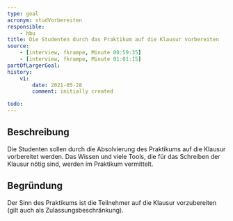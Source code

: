 ```yaml
---
type: goal
acronym: studVorbereiten
responsible: 
    - hbu
title: Die Studenten durch das Praktikum auf die Klausur vorbereiten
source: 
    - [interview, fkrampe, Minute 00:59:35]
    - [interview, fkrampe, Minute 01:01:15]
partOfLargerGoal:
history:
    v1:
        date: 2021-05-28
        comment: initially created

todo: 
---
```


## Beschreibung

Die Studenten sollen durch die Absolvierung des Praktikums auf die Klausur vorbereitet werden. Das Wissen und viele Tools, die für das Schreiben der Klausur
nötig sind, werden im Praktikum vermittelt.

## Begründung

Der Sinn des Praktikums ist die Teilnehmer auf die Klausur vorzubereiten (gilt auch als Zulassungsbeschränkung).

